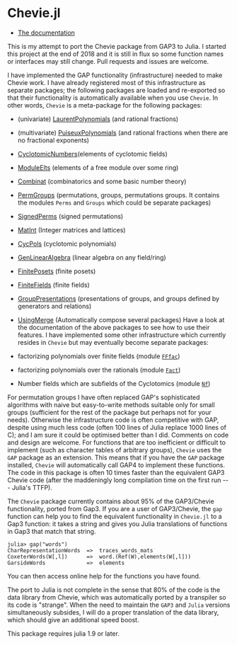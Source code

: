 # Chevie.jl

* [The documentation](https://jmichel7.github.io/Chevie.jl)

This is my attempt to port the Chevie package from GAP3 to Julia. I started
this  project at the end of  2018 and it is still  in flux so some function
names or interfaces may still change. Pull requests and issues are welcome.

I  have implemented the  GAP functionality (infrastructure)  needed to make
Chevie  work.  I  have  already  registered  most of this infrastructure as
separate  packages; the  following packages  are loaded  and re-exported so
that  their functionality is automatically available when you use `Chevie`.
In other words, `Chevie` is a meta-package for the following packages:

  * (univariate) [LaurentPolynomials](https://github.com/jmichel7/LaurentPolynomials.jl) (and rational fractions)
  * (multivariate) [PuiseuxPolynomials](https://github.com/jmichel7/PuiseuxPolynomials.jl) (and rational fractions when there are no fractional exponents)
  * [CyclotomicNumbers](https://github.com/jmichel7/CyclotomicNumbers.jl)(elements of cyclotomic fields)
  * [ModuleElts](https://github.com/jmichel7/ModuleElts.jl) (elements of a free module over some ring)
  * [Combinat](https://github.com/jmichel7/Combinat.jl) (combinatorics and some basic number theory)
  * [PermGroups](https://github.com/jmichel7/PermGroups.jl) (permutations, groups, permutations groups. It contains the modules `Perms` and `Groups` which could be separate packages)
  * [SignedPerms](https://github.com/jmichel7/SignedPerms.jl) (signed permutations)
  * [MatInt](https://github.com/jmichel7/MatInt.jl) (Integer matrices and lattices)
  * [CycPols](https://github.com/jmichel7/CycPols.jl) (cyclotomic polynomials)
  * [GenLinearAlgebra](https://github.com/jmichel7/GenLinearAlgebra.jl) (linear algebra on any field/ring)
  * [FinitePosets](https://github.com/jmichel7/FinitePosets.jl) (finite posets)
  * [FiniteFields](https://github.com/jmichel7/FiniteFields.jl) (finite fields)
  * [GroupPresentations](https://github.com/jmichel7/GroupPresentations.jl) (presentations of groups, and groups defined by generators and relations)
  * [UsingMerge](https://github.com/jmichel7/UsingMerge.jl) (Automatically compose several packages)
Have  a look at the  documentation of the above  packages to see how to use
their   features.  I  have  implemented  some  other  infrastructure  which
currently resides in `Chevie` but may eventually become separate packages:

  * factorizing polynomials over finite fields (module [`FFfac`](@ref))
  * factorizing polynomials over the rationals (module [`Fact`](@ref))
  * Number fields which are subfields of the Cyclotomics (module [`Nf`](@ref))

For permutation groups I have often replaced GAP's sophisticated algorithms
with  naive  but  easy-to-write  methods  suitable  only  for  small groups
(sufficient  for the rest of  the package but perhaps  not for your needs).
Otherwise  the infrastructure code  is often competitive  with GAP, despite
using  much less code (often  100 lines of Julia  replace 1000 lines of C);
and I am sure it could be optimised better than I did. Comments on code and
design  are welcome. For functions that are too inefficient or difficult to
implement (such as character tables of arbitrary groups), `Chevie` uses the
`GAP`  package  as  an  extension.  This  means  that if you have the `GAP`
package installed, `Chevie` will automatically call GAP4 to implement these
functions.  The code  in this  package is  often 10  times faster  than the
equivalent GAP3 Chevie code (after the maddeningly long compilation time on
the first run --- Julia's TTFP).

The  `Chevie`  package  currently  contains  about  95%  of the GAP3/Chevie
functionality,  ported from  Gap3. If  you are  a user  of GAP3/Chevie, the
`gap`  function  can  help  you  to  find  the  equivalent functionality in
`Chevie.jl`  to a  Gap3 function:  it takes  a string  and gives  you Julia
translations of functions in Gap3 that match that string.

```julia-repl
julia> gap("words")
CharRepresentationWords  =>  traces_words_mats
CoxeterWords(W[,l])      =>  word.(Ref(W),elements(W[,l]))
GarsideWords             =>  elements
```
You can then access online help for the functions you have found.

The  port to Julia is not complete in the sense that 80% of the code is the
data library from Chevie, which was automatically ported by a transpiler so
its  code is "strange".  When the need  to maintain the  `GAP3` and `Julia`
versions  simultaneously subsides,  I will  do a  proper translation of the
data library, which should give an additional speed boost.

This package requires julia 1.9 or later. 
